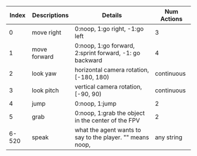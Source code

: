 | Index | Descriptions | Details                                                   | Num Actions |
| ----- | ------------ | --------------------------------------------------------- | ----------- |
| 0     | move right   | 0:noop, 1:go right, -1:go left                            | 3           |
| 1     | move forward | 0:noop, 1:go forward, 2:sprint forward, -1: go backward   | 4           |
| 2     | look yaw     | horizontal camera rotation, [-180, 180)                   | continuous  |
| 3     | look pitch   | vertical camera rotation, [-90, 90)                       | continuous  |
| 4     | jump         | 0:noop, 1:jump                                            | 2           |
| 5     | grab         | 0:noop, 1:grab the object in the center of the FPV        | 2           |
| 6-520 | speak        | what the agent wants to say to the player. "" means noop, | any string  |